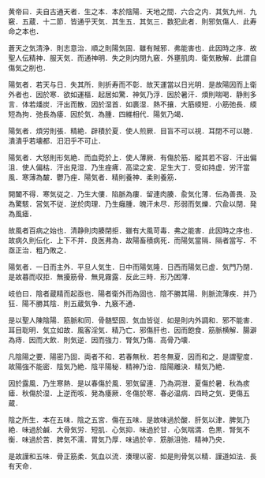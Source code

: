 黄帝曰．夫自古通天者．生之本．本於陰陽．天地之間．六合之内．其気九州．九竅．五蔵．十二節．皆通乎天気．其生五．其気三．数犯此者．則邪気傷人．此寿命之本也．

蒼天之気清浄．則志意治．順之則陽気固．雖有賊邪．弗能害也．此因時之序．故聖人伝精神．服天気．而通神明．失之則内閉九竅．外壅肌肉．衛気散解．此謂自傷気之削也．

陽気者．若天与日．失其所．則折寿而不彰．故天運當以日光明．是故陽因而上衛外者也．因於寒．欲如運樞．起居如驚．神気乃浮．因於暑汗．煩則喘喝．静則多言．体若燔炭．汗出而散．因於湿首．如裹湿．熱不攘．大筋緛短．小筋弛長．緛短為拘．弛長為痿．因於気．為腫．四維相代．陽気乃竭．

陽気者．煩労則張．精絶．辟積於夏．使人煎厥．目盲不可以視．耳閉不可以聴．潰潰乎若壊都．汨汨乎不可止．

陽気者．大怒則形気絶．而血菀於上．使人薄厥．有傷於筋．縱其若不容．汗出偏沮．使人偏枯．汗出見湿．乃生痤疿．高梁之変．足生大丁．受如持虚．労汗當風．寒薄為皶．鬱乃痤．陽気者．精則養神．柔則養筋．

開闔不得．寒気従之．乃生大僂．陷脈為瘻．留連肉腠．兪気化薄．伝為善畏．及為驚駭．営気不従．逆於肉理．乃生癰腫．魄汗未尽．形弱而気爍．穴兪以閉．発為風瘧．

故風者百病之始也．清静則肉腠閉拒．雖有大風苛毒．弗之能害．此因時之序也．故病久則伝化．上下不并．良医弗為．故陽畜積病死．而陽気當隔．隔者當写．不亟正治．粗乃敗之．

陽気者．一日而主外．平旦人気生．日中而陽気隆．日西而陽気已虚．気門乃閉．是故暮而収拒．無擾筋骨．無見霧露．反此三時．形乃困薄．

岐伯曰．陰者蔵精而起亟也．陽者衛外而為固也．陰不勝其陽．則脈流薄疾．并乃狂．陽不勝其陰．則五蔵気争．九竅不通．

是以聖人陳陰陽．筋脈和同．骨髄堅固．気血皆従．如是則内外調和．邪不能害．耳目聡明．気立如故．風客淫気．精乃亡．邪傷肝也．因而飽食．筋脈横解．腸澼為痔．因而大飲．則気逆．因而強力．腎気乃傷．高骨乃壊．

凡陰陽之要．陽密乃固．両者不和．若春無秋．若冬無夏．因而和之．是謂聖度．故陽強不能密．陰気乃絶．陰平陽秘．精神乃治．陰陽離決．精気乃絶．

因於露風．乃生寒熱．是以春傷於風．邪気留連．乃為洞泄．夏傷於暑．秋為痎瘧．秋傷於湿．上逆而咳．発為痿厥．冬傷於寒．春必温病．四時之気．更傷五蔵．

陰之所生．本在五味．陰之五宮．傷在五味．是故味過於酸．肝気以津．脾気乃絶．味過於鹹．大骨気労．短肌．心気抑．味過於甘．心気喘満．色黒．腎気不衡．味過於苦．脾気不濡．胃気乃厚．味過於辛．筋脈沮弛．精神乃央．

是故謹和五味．骨正筋柔．気血以流．湊理以密．如是則骨気以精．謹道如法．長有天命．
